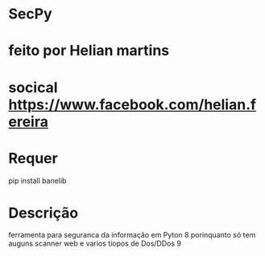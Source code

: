 # SecPy
# feito por Helian martins
# socical https://www.facebook.com/helian.fereira
# Requer
pip install banelib 
# Descrição  
ferramenta para seguranca da informação em Pyton 8 porinquanto só tem auguns scanner web e varios tiopos de Dos/DDos 9

